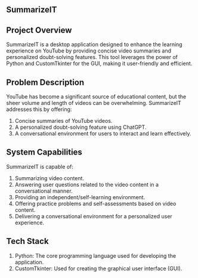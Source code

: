 ## SummarizeIT

## Project Overview
SummarizeIT is a desktop application designed to enhance the learning experience on YouTube by providing concise video summaries and personalized doubt-solving features. This tool leverages the power of Python and CustomTkinter for the GUI, making it user-friendly and efficient.

## Problem Description
YouTube has become a significant source of educational content, but the sheer volume and length of videos can be overwhelming. SummarizeIT addresses this by offering:

1. Concise summaries of YouTube videos.
2. A personalized doubt-solving feature using ChatGPT.
3. A conversational environment for users to interact and learn effectively.

## System Capabilities
SummarizeIT is capable of:

1. Summarizing video content.
2. Answering user questions related to the video content in a conversational manner.
3. Providing an independent/self-learning environment.
4. Offering practice problems and self-assessments based on video content.
5. Delivering a conversational environment for a personalized user experience.

## Tech Stack
1. Python: The core programming language used for developing the application.
2. CustomTkinter: Used for creating the graphical user interface (GUI).
